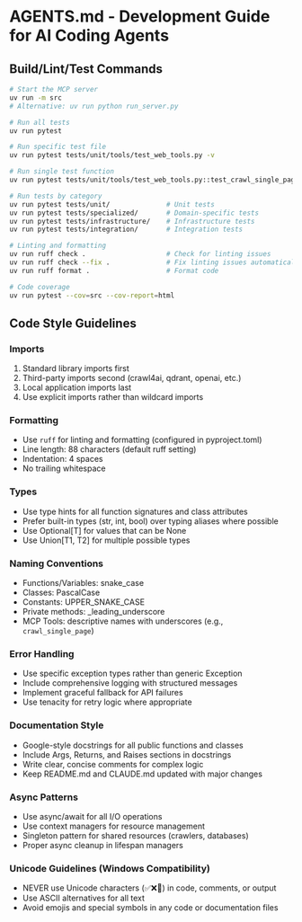 # AGENTS.md - Development Guide for AI Coding Agents

## Build/Lint/Test Commands

```bash
# Start the MCP server
uv run -m src
# Alternative: uv run python run_server.py

# Run all tests
uv run pytest

# Run specific test file
uv run pytest tests/unit/tools/test_web_tools.py -v

# Run single test function
uv run pytest tests/unit/tools/test_web_tools.py::test_crawl_single_page -v

# Run tests by category
uv run pytest tests/unit/              # Unit tests
uv run pytest tests/specialized/       # Domain-specific tests
uv run pytest tests/infrastructure/    # Infrastructure tests
uv run pytest tests/integration/       # Integration tests

# Linting and formatting
uv run ruff check .                    # Check for linting issues
uv run ruff check --fix .              # Fix linting issues automatically
uv run ruff format .                   # Format code

# Code coverage
uv run pytest --cov=src --cov-report=html
```

## Code Style Guidelines

### Imports
1. Standard library imports first
2. Third-party imports second (crawl4ai, qdrant, openai, etc.)
3. Local application imports last
4. Use explicit imports rather than wildcard imports

### Formatting
- Use `ruff` for linting and formatting (configured in pyproject.toml)
- Line length: 88 characters (default ruff setting)
- Indentation: 4 spaces
- No trailing whitespace

### Types
- Use type hints for all function signatures and class attributes
- Prefer built-in types (str, int, bool) over typing aliases where possible
- Use Optional[T] for values that can be None
- Use Union[T1, T2] for multiple possible types

### Naming Conventions
- Functions/Variables: snake_case
- Classes: PascalCase
- Constants: UPPER_SNAKE_CASE
- Private methods: _leading_underscore
- MCP Tools: descriptive names with underscores (e.g., `crawl_single_page`)

### Error Handling
- Use specific exception types rather than generic Exception
- Include comprehensive logging with structured messages
- Implement graceful fallback for API failures
- Use tenacity for retry logic where appropriate

### Documentation Style
- Google-style docstrings for all public functions and classes
- Include Args, Returns, and Raises sections in docstrings
- Write clear, concise comments for complex logic
- Keep README.md and CLAUDE.md updated with major changes

### Async Patterns
- Use async/await for all I/O operations
- Use context managers for resource management
- Singleton pattern for shared resources (crawlers, databases)
- Proper async cleanup in lifespan managers

### Unicode Guidelines (Windows Compatibility)
- NEVER use Unicode characters (✅❌🚀) in code, comments, or output
- Use ASCII alternatives for all text
- Avoid emojis and special symbols in any code or documentation files
